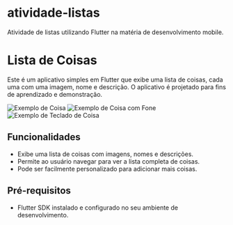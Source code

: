 # atividade-listas
Atividade de listas utilizando Flutter na matéria de desenvolvimento mobile.

# Lista de Coisas

Este é um aplicativo simples em Flutter que exibe uma lista de coisas, cada uma com uma imagem, nome e descrição. O aplicativo é projetado para fins de aprendizado e demonstração.

![Exemplo de Coisa](https://upload.wikimedia.org/wikipedia/commons/5/55/Bufotes_balearicus_female.jpg)
![Exemplo de Coisa com Fone](https://i.pinimg.com/originals/35/67/15/356715da9c3cf71778cca2725203f351.jpg)
![Exemplo de Teclado de Coisa](https://pbs.twimg.com/profile_images/2103565224/dk_sapo_2__400x400.jpg)

## Funcionalidades

- Exibe uma lista de coisas com imagens, nomes e descrições.
- Permite ao usuário navegar para ver a lista completa de coisas.
- Pode ser facilmente personalizado para adicionar mais coisas.

## Pré-requisitos

- Flutter SDK instalado e configurado no seu ambiente de desenvolvimento.
